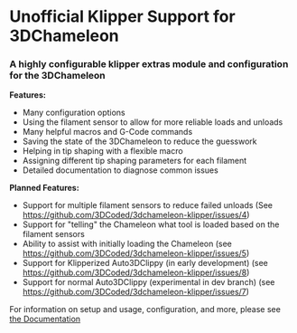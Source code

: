 # Unofficial Klipper Support for 3DChameleon
### A highly configurable klipper extras module and configuration for the 3DChameleon

**Features:**
- Many configuration options
- Using the filament sensor to allow for more reliable loads and unloads
- Many helpful macros and G-Code commands
- Saving the state of the 3DChameleon to reduce the guesswork
- Helping in tip shaping with a flexible macro
- Assigning different tip shaping parameters for each filament
- Detailed documentation to diagnose common issues

**Planned Features:**
- Support for multiple filament sensors to reduce failed unloads (See https://github.com/3DCoded/3dchameleon-klipper/issues/4)
- Support for "telling" the Chameleon what tool is loaded based on the filament sensors
- Ability to assist with initially loading the Chameleon (see https://github.com/3DCoded/3dchameleon-klipper/issues/5)
- Support for Klipperized Auto3DClippy (in early development) (see https://github.com/3DCoded/3dchameleon-klipper/issues/8)
- Support for normal Auto3DClippy (experimental in dev branch) (see https://github.com/3DCoded/3dchameleon-klipper/issues/7)

For information on setup and usage, configuration, and more, please see [the Documentation](https://3dcoded.github.io/3dchameleon-klipper/)
